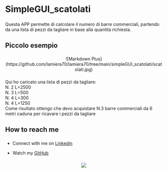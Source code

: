 <h1 align="left">SimpleGUI_scatolati</h1>

###

<p align="left">Questa APP permette di calcolare il numero di barre commerciali, partendo da una lista di pezzi da tagliare in base alla quantità richiesta.</p>

###

<h2 align="left">Piccolo esempio</h2>

###

<div align="center">
  ![Markdown Plus](https://github.com/lamiera70/lamiera70/tree/main/simpleGUI_scatolati/scatolati.jpg)
</div>

###

<p align="left">Qui ho caricato una lista di pezzi da tagliare:<br>N. 2 L=2500<br>N. 3 L=500<br>N. 4 L=300<br>N. 4 L=1250<br>Come risultato ottengo che devo acquistare N.3 barre commerciali da 6 metri caduna per ricavare i pezzi da tagliare</p>

###
###

<div align="left">
</div>

###

<h2 align="left">How to reach me</h2>

###

* <p align="left">Connect with me on <a href="https://www.linkedin.com/in/lamiera/">Linkedin</a><br></p>

* <p align="left">Watch my <a href="https://github.com/lamiera70/">GitHub</a><br></p>



###

<div align="center">
  <img src="https://profile-counter.glitch.me/lamiera70/count.svg?"  />
</div>

###
          

###

<!--
**lamiera70/lamiera70** is a ✨ _special_ ✨ repository because its `README.md` (this file) appears on your GitHub profile.

Here are some ideas to get you started:

- 🔭 I’m currently working on ...
- 🌱 I’m currently learning ...
- 👯 I’m looking to collaborate on ...
- 🤔 I’m looking for help with ...
- 💬 Ask me about ...
- 📫 How to reach me: ...
- 😄 Pronouns: ...
- ⚡ Fun fact: ...
-->
